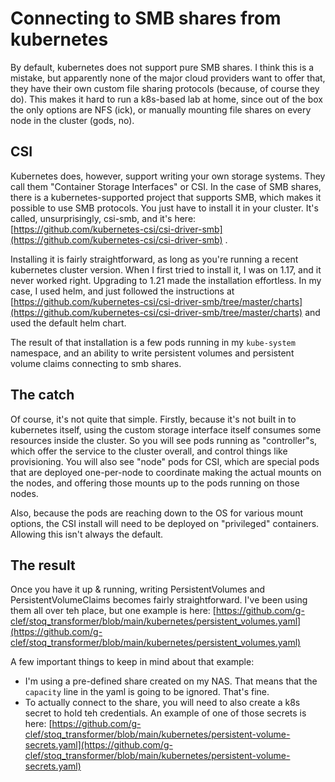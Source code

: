 # Connecting to SMB shares from kubernetes

By default, kubernetes does not support pure SMB shares. I think this is a mistake, but apparently none 
of the major cloud providers want to offer that, they have their own custom file sharing protocols (because, of 
course they do). This makes it hard to run a k8s-based lab at home, since out of the box the only options are 
NFS (ick), or manually mounting file shares on every node in the cluster (gods, no). 

## CSI

Kubernetes does, however, support writing your own storage systems. They call them "Container Storage Interfaces" or
CSI. In the case of SMB shares, there is a kubernetes-supported project that supports SMB, which makes it possible
to use SMB protocols. You just have to install it in your cluster. It's called, unsurprisingly, csi-smb, and it's here:
[https://github.com/kubernetes-csi/csi-driver-smb](https://github.com/kubernetes-csi/csi-driver-smb) . 

Installing it is fairly straightforward, as long as you're running a recent kubernetes cluster version. When I 
first tried to install it, I was on 1.17, and it never worked right. Upgrading to 1.21 made the installation
effortless. In my case, I used helm, and just followed the instructions at 
[https://github.com/kubernetes-csi/csi-driver-smb/tree/master/charts](https://github.com/kubernetes-csi/csi-driver-smb/tree/master/charts)
and used the default helm chart. 

The result of that installation is a few pods running in my `kube-system` namespace, and an ability to 
write persistent volumes and persistent volume claims connecting to smb shares.

## The catch

Of course, it's not quite that simple. Firstly, because it's not built in to kubernetes itself, using the 
custom storage interface itself consumes some resources inside the cluster. So you will see pods running as
"controller"s, which offer the service to the cluster overall, and control things like provisioning. You 
will also see "node" pods for CSI, which are special pods that are deployed one-per-node to coordinate 
making the actual mounts on the nodes, and offering those mounts up to the pods running on those nodes.

Also, because the pods are reaching down to the OS for various mount options, the CSI install will need to 
be deployed on "privileged" containers. Allowing this isn't always the default.

## The result

Once you have it up & running, writing PersistentVolumes and PersistentVolumeClaims becomes fairly straightforward.
I've been using them all over teh place, but one example is here: 
[https://github.com/g-clef/stoq_transformer/blob/main/kubernetes/persistent_volumes.yaml](https://github.com/g-clef/stoq_transformer/blob/main/kubernetes/persistent_volumes.yaml)

A few important things to keep in mind about that example: 
 - I'm using a pre-defined share created on my NAS. That means that the `capacity` line in the yaml is going to be ignored. That's fine.
 - To actually connect to the share, you will need to also create a k8s secret to hold teh credentials. An example of one of those secrets is here: [https://github.com/g-clef/stoq_transformer/blob/main/kubernetes/persistent-volume-secrets.yaml](https://github.com/g-clef/stoq_transformer/blob/main/kubernetes/persistent-volume-secrets.yaml)

